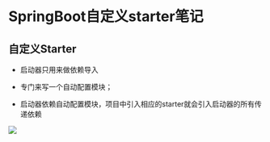# SpringBoot自定义starter笔记

## 自定义Starter
* 启动器只用来做依赖导入

* 专门来写一个自动配置模块；

* 启动器依赖自动配置模块，项目中引入相应的starter就会引入启动器的所有传递依赖

![](https://github.com/lhzjoker/images/raw/master/img-store/1574561125363.png)  
